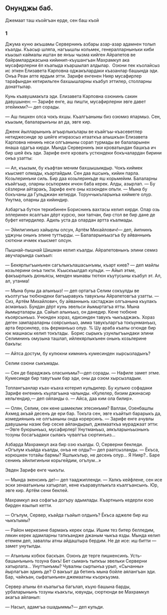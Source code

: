 ## Онунджы баб.
Джемаат таш къойгъан ерде, сен баш къой

### 1

Джума куню акъшамы Сервернинъ азбары азар-азар адамнен толып къалды.
Къасыр шляпа, нагъышлы кольмек, генералларнынъки киби къызыл каймалы иштан ве янъы чызма кийген Айрапетов ве байрамларджасына кийинип-къушангъан Махрамкул ака мусафирлерни ёл къапыда къаршылап алдылар.
 Озюни пек къолайсыз ис эткен Елизавета Карповна оджакълардаки къазанлар башында эди.
Онъа Реан апте ярдым этти.
Зарифе енгенен Нияр мусафирлер тарафындан кетирильген бахшышларны къабул эттилер, столларны донаттылар.

Кунь къавушмакъта эди.
Елизавета Карповна озюнинъ сакин давушынен:
— Зарифе енге, аш пишти, мусафирлерни эвге давет этейикми?— деп сорады.

— Аш пишкен олса чокъ яхшы.
Къалгъаныны биз озюмиз япармыз.
Сен, къызым, балаларынъны ал да, эвге кир.

Дженк йылларынынъ агъырлыкълары ве къайгъы-къасеветлер нетиджесинде эр шейге итиразсыз итааткъа алышкъан Елизавета Карповна ненинъ неси олгъаныны сорап турмады ве балаларынен янаша одагъа кирди.
Мында Сервернинъ эки кроватындан башкъа ич бир шей ёкъ эди.
Зарифе енге кровать устюндеки бокъчалардан бирини онъа узатты:

— Ал, къызым, бу къафтан меним бахшышымдыр.
Чокъ киймек къысмет олмады, къартайдым.
Сен даа яшсынъ, кийин парла.
Козьлеринъни силь.
Бир даа козьлеринъде яш корьмейим.
Балаларны къайгъыр, оларны осьтюрмек ичюн баба керек.
Алды, азырлап.
— Бу сёзлерни айтаракъ, Зарифе енге оны козюнден опьти.
— Мына бу бокъчаны да Гульджиан кетирди.
Торунчыкъларынъа киймеге олур.
Унутма, оларны да кийиндир.

Азбаргъа бутюн теркибинен Бориснинъ вахтасы келип кирди.
Олар озь эллеринен ясалгъан дёрт курсю, эки тапчан, бир стол ве бир дане де буфет кетирдилер.
Адиль уста да олардан артта къалмады.

— Эйилигинъиз хайырлы олсун, Артём Михайлович!— деп, йипнинъ уджуны онынъ элине туттырды.
— Балаларынъызгъа бу айваннынъ сютюни ичмек къысмет олсун.

Пышнай-пышнай Шишман келип къалды.
Айрапетовнынъ элини семиз авучларында сыкъып:

— Бекярлыгъынънен сагълыкълашасынъмы, къарт киев? — деп майлы козьлерини онъа тикти.
Къыскъылдап кульди.
— Айып этме, факъырлыкъ дюньясы, менден мынавы тютюн къутусыны къабул эт.
Ал, ал, утанма!

— Мына буны да алынъыз! — деп ортагъа Селим сокъулды ве къолтугъы тюбюндеки багъыравукъ тавукъны Айрапетовгъа узатты.
— Сиз, Артём Михайлович, бу айваннынъ хастаджан олгъанына къулакъ асманъыз.
Бундан дёрт кунь эвельси йымыртагъа ятты.
Мына йымырталары да.
Сайып алынъыз, он данедир.
Кене тюбюне къоярсынъыз.
Учюнден хораз, едисинден тавукъ чыкъаджакъ.
Хораз деген зампараларны соярсынъыз, амма тавукъларгъа токъунманъыз, арта берсинлер, озь ферманъыз олур.
% Шу араба къапы огюнде бир юк машнасы келип токътады. 
Борис сырыкъ узунлыгъындаки элини Селимнинъ омузына ташлап, ийлекярлыкънен онынъ козьлерине бакъты:

— Айтса достум, бу кулюкни кимнинъ кумесинден хырсызладынъ?

Селим озюни сыкъмады.

— Сен де бараджакъ оласынъмы?—деп сорады.
— Нафиле замет этме.
Кумесимде бир тавугъым бар эди, оны да озюм хырсызладым.

Топлангъанлар къах-къаха котерип кульдилер.
Бу кулькю софадаки Зарифе енгенинъ къулагъына чалынды.
«Кулелер, бизим джинасир кельгендир,— деп ойланды о.
— Айса, даа ким ола билир».

— Олян, Селим, сен кене шамеклик этесинъми?
Валлаи, Озенбашлы Ахмед акъай десенъ де ери бар.
Токъта сен, эвге къайтып барарыкъ да, комедиянынъ не олгъаныны онда корерсинъ.
— Зарифе енге ачувлы давушыны назик бир сеске айландырып, джемааткъа мураджаат этти:
—Эвге буюрынъыз, мусафирлер!
Унутманъыз, аякъларынъызнынъ тозуны босагъадаки сылакъ чувалгъа сюртинъиз...

Азбарда Махрамкул ака бир озю къалды.
О, Серверни бекледи.
«Огълум къайда къалды, онъа не олды?— деп раатсызланды.
— Ёкъса, корюшкен тотайы бармы?
Яшлыкътыр, не десенъ олур...
Я Нияр?..
Баре сенинъ эйилигинъни корьгейдим, огълум...»

Эвден Зарифе енге чыкъты.

— Мында экенсинъ де!— деп тааджипленди.
— Халкъ кейфлене, сен исе эски зенаатынъны хатырлап, кене къаравуллыкъта къалгъансынъ.
Юр, эвге кир.
Артём сени беклей.

Махрамкул ака софагъа догъру адымлады.
Къартнынъ кедерли юзю бирден язылып кетти.

— Огълум, Сервер, къайда гъайып олдынъ?
Ёкъса аджеле бир иш чыкътымы?

— Район меркезине бармакъ керек олды.
Ишим тез битер белледим, лякин керек адамларны тапкъандже джаным чыкъа язды.
Мында келип етемем деп, заваллы атны айдаштыра бердим.
Не де исе: иш битти — замет унутылды.

— Атынъны кобюк баскъан.
Озюнъ де терге пишкенсинъ.
Усть-башынънынъ тозуна бакъ!
Бет сыманъ тыпкъы эвельки Серверни хатырлата...
Унуттынъмы?
Чувалны сыртынъа урып, «Сычанны» йырлагъан эдинъ де?
О вакъыт да бетинъ мына бойле аялангъан эди.
Бар, чайкъан, сыфатынънен джемаатны къоркъузма.

Сервер атыны ёл къапыгъа багълап, къую башына барды, урбаларынынъ тозуны къакъты, ювунды, сюртюнди ве Махрамкул акагъа айланып:

— Насыл, адамгъа ошадыммы?— деп кульди.
